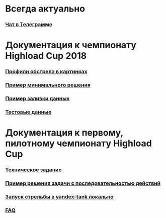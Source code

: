 Всегда актуально
========

### [Чат в Телеграмме](https://goo.gl/A9hkR8)


Документация к чемпионату Highload Cup 2018
========

### [Профили обстрела в картинках](profiles)

### [Пример минимального решения](minimal)

### [Пример заливки данных](data_loader)

### [Тестовые данные](data/test_accounts_141218)


Документация к первому, пилотному чемпионату Highload Cup
========

### [Техническое задание](2017/TECHNICAL_TASK.md)

### [Пример решения задачи с последовательностью действий](2017/EXAMPLE.md)

### [Запуск стрельбы в yandex-tank локально](2017/TANK.md)

### [FAQ](2017/FAQ.md)
